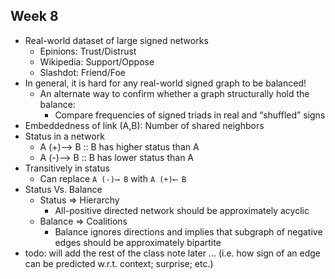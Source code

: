 ## Week 8
* Real-world dataset of large signed networks
  * Epinions: Trust/Distrust
  * Wikipedia: Support/Oppose
  * Slashdot: Friend/Foe
* In general, it is hard for any real-world signed graph to be balanced!
  * An alternate way to confirm whether a graph structurally hold the balance:
    * Compare frequencies of signed triads in real and “shuffled” signs
* Embeddedness of link (A,B): Number of shared neighbors
* Status in a network
  * A (+)⟶ B :: B has higher status than A
  * A (-)⟶ B :: B has lower status than A
* Transitively in status
  * Can replace `A (-)⟶ B` with `A (+)⟵ B`
* Status Vs. Balance
  * Status ⇒ Hierarchy
    * All-positive directed network should be approximately acyclic
  * Balance ⇒ Coalitions
    * Balance ignores directions and implies that subgraph of negative edges should be approximately bipartite
* todo: will add the rest of the class note later ... (i.e. how sign of an edge can be predicted w.r.t. context; surprise; etc.)
